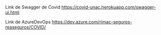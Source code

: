 Link de Swagger de Covid
https://covid-unac.herokuapp.com/swagger-ui.html

Link de AzureDevOps
https://dev.azure.com/rimac-seguros-reaseguros/COVID/


